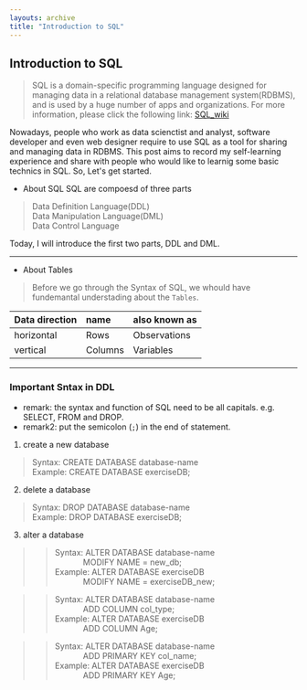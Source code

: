```yaml
---
layouts: archive
title: "Introduction to SQL"
---
```

## Introduction to SQL
> SQL is a  domain-specific programming language designed for managing data in a relational database management system(RDBMS), and is used by a huge number of apps and organizations. For more information, please click the following link: [SQL_wiki](https://en.wikipedia.org/wiki/SQL "Title")

Nowadays, people who work as data scienctist and analyst, software developer and even web designer require to use SQL as a tool for sharing and managing data in RDBMS. This post aims to record my self-learning experience and share with people who would like to learnig some basic technics in SQL. So, Let's get started.

* About SQL
SQL are compoesd of three parts 
> Data Definition Language(DDL) <br>
  Data Manipulation Language(DML) <br>
  Data Control Language

Today, I will introduce the first two parts, DDL and DML.

 ---

* About Tables

> Before we go through the Syntax of SQL, we whould have fundemantal understading about the `Tables`.

| Data direction | name | also known as |
| :------------- | :--- | :------------ |
| horizontal     | Rows | Observations  |
| vertical       | Columns | Variables  |

 ---

### Important Sntax in DDL
* remark: the syntax and function of SQL need to be all capitals. e.g. SELECT, FROM and DROP.
* remark2: put the semicolon (`;`) in the end of statement.

1. create a new database
> Syntax: CREATE DATABASE database-name <br>
  Example: CREATE DATABASE exerciseDB;
  
2. delete a database
> Syntax: DROP DATABASE database-name <br>
  Example: DROP DATABASE exerciseDB;

3. alter a database
>> Syntax: ALTER DATABASE database-name <br>
           &emsp;&emsp;&emsp;&ensp;MODIFY NAME = new_db; <br>
   Example: ALTER DATABASE exerciseDB  <br>
            &emsp;&emsp;&emsp;&ensp;MODIFY NAME = exerciseDB_new; 

>> Syntax: ALTER DATABASE database-name <br>
           &emsp;&emsp;&emsp;&ensp;ADD COLUMN col_type; <br>
   Example: ALTER DATABASE exerciseDB  <br>
            &emsp;&emsp;&emsp;&ensp;ADD COLUMN Age;

>> Syntax: ALTER DATABASE database-name <br>
           &emsp;&emsp;&emsp;&ensp;ADD PRIMARY KEY col_name; <br>
   Example: ALTER DATABASE exerciseDB  <br>
           &emsp;&emsp;&emsp;&ensp;ADD PRIMARY KEY Age;
